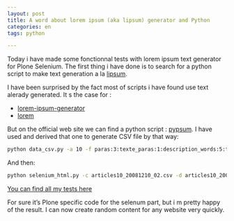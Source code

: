 ```yaml
---
layout: post
title: A word about lorem ipsum (aka lipsum) generator and Python
categories: en
tags: python

---
```


Today i have made some fonctionnal tests with lorem ipsum text generator for Plone Selenium. The first thing i have done is to search for a python script to make text generation a la [lipsum](http://www.lipsum.com/).

I have been surprised by the fact most of scripts i have found use text alerady generated. It s the case for :

* [lorem-ipsum-generator](http://code.google.com/p/lorem-ipsum-generator/)
* [lorem](lorem)

But on the official web site we can find a python script : [pypsum](http://code.google.com/p/pypsum/). I have used and derived that one to generate CSV file by that way:

```sh
python data_csv.py -a 10 -f paras:3:texte_paras:1:description_words:5:title -d articles10_20081210_02.csv
```

And then:

```sh
python selenium_html.py -c articles10_20081210_02.csv -d articles10_20081210_02.html -o addArticles
```

[You can find all my tests here](http://jm406.free.fr/travail/lipsum)

For sure it’s Plone specific code for the selenum part, but i m pretty happy of the result. I can now create random content for any website very quickly.